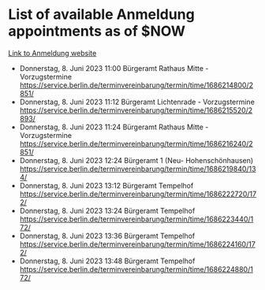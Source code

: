 # List of available Anmeldung appointments as of $NOW
[Link to Anmeldung website](https://service.berlin.de/terminvereinbarung/termin/tag.php?termin=1&anliegen[]=120686&dienstleisterlist=122210,122217,327316,122219,327312,122227,327314,122231,327346,122243,327348,122254,122252,329742,122260,329745,122262,329748,122271,327278,122273,327274,122277,327276,330436,122280,327294,122282,327290,122284,327292,122291,327270,122285,327266,122286,327264,122296,327268,150230,329760,122297,327286,122294,327284,122312,329763,122314,329775,122304,327330,122311,327334,122309,327332,317869,122281,327352,122279,329772,122283,122276,327324,122274,327326,122267,329766,122246,327318,122251,327320,122257,327322,122208,327298,122226,327300&herkunft=http%3A%2F%2Fservice.berlin.de%2Fdienstleistung%2F120686%2F)
- Donnerstag, 8. Juni 2023 11:00 Bürgeramt Rathaus Mitte - Vorzugstermine https://service.berlin.de/terminvereinbarung/termin/time/1686214800/2851/
- Donnerstag, 8. Juni 2023 11:12 Bürgeramt Lichtenrade - Vorzugstermine https://service.berlin.de/terminvereinbarung/termin/time/1686215520/2893/
- Donnerstag, 8. Juni 2023 11:24 Bürgeramt Rathaus Mitte - Vorzugstermine https://service.berlin.de/terminvereinbarung/termin/time/1686216240/2851/
- Donnerstag, 8. Juni 2023 12:24 Bürgeramt 1 (Neu- Hohenschönhausen) https://service.berlin.de/terminvereinbarung/termin/time/1686219840/134/
- Donnerstag, 8. Juni 2023 13:12 Bürgeramt Tempelhof https://service.berlin.de/terminvereinbarung/termin/time/1686222720/172/
- Donnerstag, 8. Juni 2023 13:24 Bürgeramt Tempelhof https://service.berlin.de/terminvereinbarung/termin/time/1686223440/172/
- Donnerstag, 8. Juni 2023 13:36 Bürgeramt Tempelhof https://service.berlin.de/terminvereinbarung/termin/time/1686224160/172/
- Donnerstag, 8. Juni 2023 13:48 Bürgeramt Tempelhof https://service.berlin.de/terminvereinbarung/termin/time/1686224880/172/

